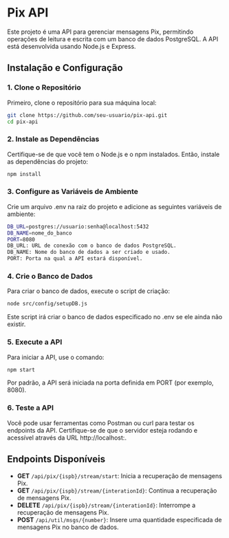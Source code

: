 # Pix API

Este projeto é uma API para gerenciar mensagens Pix, permitindo operações de leitura e escrita com um banco de dados PostgreSQL. A API está desenvolvida usando Node.js e Express.

## Instalação e Configuração

### 1. Clone o Repositório

Primeiro, clone o repositório para sua máquina local:

```bash
git clone https://github.com/seu-usuario/pix-api.git
cd pix-api 
```
### 2. Instale as Dependências
Certifique-se de que você tem o Node.js e o npm instalados. Então, instale as dependências do projeto:

```bash
npm install
```

### 3. Configure as Variáveis de Ambiente
Crie um arquivo .env na raiz do projeto e adicione as seguintes variáveis de ambiente:

```bash
DB_URL=postgres://usuario:senha@localhost:5432
DB_NAME=nome_do_banco
PORT=8080
DB_URL: URL de conexão com o banco de dados PostgreSQL.
DB_NAME: Nome do banco de dados a ser criado e usado.
PORT: Porta na qual a API estará disponível.
```
### 4. Crie o Banco de Dados
Para criar o banco de dados, execute o script de criação:

```bash
node src/config/setupDB.js
```
Este script irá criar o banco de dados especificado no .env se ele ainda não existir.

### 5. Execute a API
Para iniciar a API, use o comando:

```bash
npm start
```
Por padrão, a API será iniciada na porta definida em PORT (por exemplo, 8080).

### 6. Teste a API
Você pode usar ferramentas como Postman ou curl para testar os endpoints da API. Certifique-se de que o servidor esteja rodando e acessível através da URL http://localhost:<PORT>.

## Endpoints Disponíveis

- **GET** `/api/pix/{ispb}/stream/start`: Inicia a recuperação de mensagens Pix.
- **GET** `/api/pix/{ispb}/stream/{interationId}`: Continua a recuperação de mensagens Pix.
- **DELETE** `/api/pix/{ispb}/stream/{interationId}`: Interrompe a recuperação de mensagens Pix.
- **POST** `/api/util/msgs/{number}`: Insere uma quantidade especificada de mensagens Pix no banco de dados.
